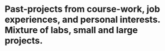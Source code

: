 # Past-projects from course-work, job experiences, and personal interests. Mixture of labs, small and large projects.
